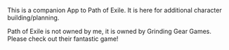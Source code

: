 This is a companion App to Path of Exile. It is here for additional character building/planning.

Path of Exile is not owned by me, it is owned by Grinding Gear Games. Please check out their fantastic game!
